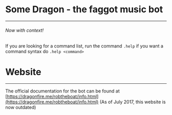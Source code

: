 # Some Dragon - the faggot music bot

---

###### Now with context!

If you are looking for a command list, run the command ``.help`` if you want a command syntax do ``.help <command>``

# Website

*** 

The official documentation for the bot can be found at [https://dragonfire.me/robtheboat/info.html](https://dragonfire.me/robtheboat/info.html) (As of July 2017, this website is now outdated)

